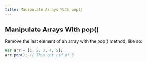 ```yaml
---
title: Manipulate Arrays With pop()
---
```

## Manipulate Arrays With pop()

<!-- The article goes here, in GitHub-flavored Markdown. Feel free to add YouTube videos, images, and CodePen/JSBin embeds  -->
Remove the last element of an array with the pop() method, like so:

```javascript
var arr = [1, 2, 3, 4, 5];
arr.pop(); // This got rid of 5
```
